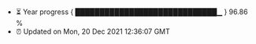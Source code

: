 - ⏳ Year progress { █████████████████████████████▁ } 96.86 %
- ⏰ Updated on Mon, 20 Dec 2021 12:36:07 GMT

